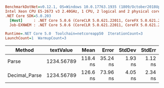 ``` ini

BenchmarkDotNet=v0.12.1, OS=Windows 10.0.17763.1935 (1809/October2018Update/Redstone5)
Intel Xeon CPU E5-2673 v3 2.40GHz, 1 CPU, 2 logical and 2 physical cores
.NET Core SDK=5.0.203
  [Host]     : .NET Core 5.0.6 (CoreCLR 5.0.621.22011, CoreFX 5.0.621.22011), X64 RyuJIT
  Job-EXNWEM : .NET Core 5.0.6 (CoreCLR 5.0.621.22011, CoreFX 5.0.621.22011), X64 RyuJIT

Runtime=.NET Core 5.0  Toolchain=netcoreapp50  IterationCount=3  
LaunchCount=1  WarmupCount=3  

```
|        Method |  textValue |     Mean |    Error |  StdDev |  StdErr |      Min |      Max |   Median | Ratio | MannWhitney(5%) | RatioSD |
|-------------- |----------- |---------:|---------:|--------:|--------:|---------:|---------:|---------:|------:|---------------- |--------:|
|         Parse | 1234.56789 | 118.4 ns | 35.24 ns | 1.93 ns | 1.12 ns | 116.8 ns | 120.5 ns | 117.9 ns |  1.00 |            Base |    0.00 |
| Decimal_Parse | 1234.56789 | 126.6 ns | 73.96 ns | 4.05 ns | 2.34 ns | 123.5 ns | 131.2 ns | 125.2 ns |  1.07 |               ? |    0.04 |
